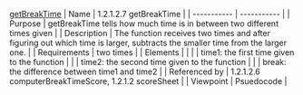 [getBreakTime](TeamTwoFiles/getBreakTime.txt)
| Name | 1.2.1.2.7 getBreakTime |
| ----------- | ----------- |
| Purpose | getBreakTime tells how much time is in between two different times given |
| Description | The function receives two times and after figuring out which time is larger, subtracts the smaller time from the larger one. |
| Requirements | two times |
| Elements |  |
|  | time1: the first time given to the function |
|  | time2: the second time given to the function |
|  | break: the difference between time1 and time2 |
| Referenced by | 1.2.1.2.6 computerBreakTimeScore, 1.2.1.2 scoreSheet |
| Viewpoint | Psuedocode |
